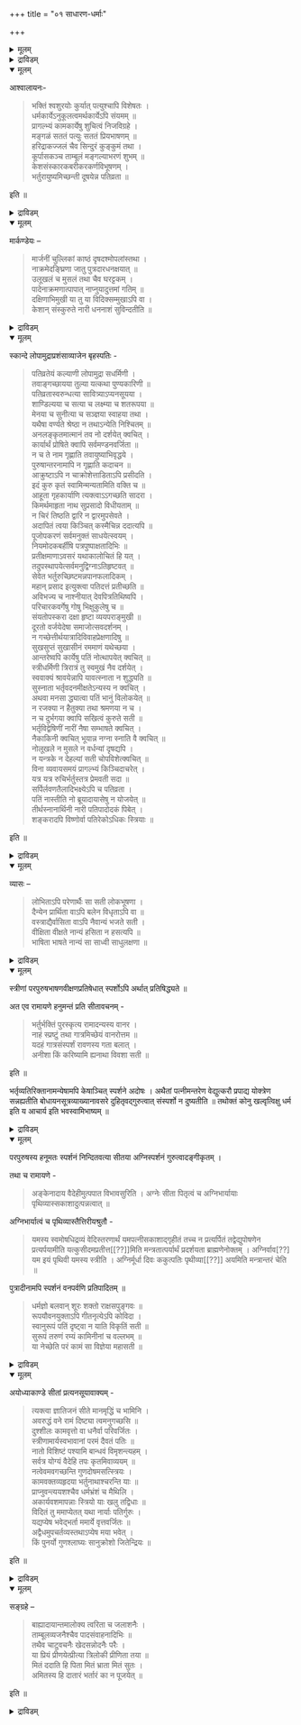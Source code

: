 +++
title = "०१ साधारण-धर्माः"

+++

<details><summary>मूलम्</summary>

अथ स्त्रीणां साधारणधर्माः ॥

शङ्खः – 

> नानुक्त्वा गृहान्निर्गच्छेन्नानुत्तरीया न त्वरितं व्रजेत्, न परपुरुषमभिभाषेतान्यत्र वणिक्प्रव्रजितवैद्यवृद्धेभ्यो न नाभिं दर्शयेदागुल्फाद्वासः परिदध्यान्न स्तनौ विवृतौ कुर्यान्न
हसेदपावृतं भर्तारं तद्बन्धून् वा न द्विष्यान्न गणिका धूर्ताभिसारिणी प्रव्रजिता प्रेक्षणिका मायाकुहककारिका दुःशीलाभिस्सहैकत्र वसेत् संसर्गेण चारित्रं दुष्यतीति ॥

</details>


<details><summary>द्राविडम्</summary>

**सादारण धर्मङ्गळ्**

इप्पॊऴुदु स्त्रीगळिन् सादारण धर्मङ्गळ् निरूप्पिक्कप्पडुगिण्ड्रन.

सङ्गर्:-

> वीट्टिल् सॊल्लामलुम्, उत्तरीयमिल्लामलुम्, वेगमायुम् वॆळियिल् सॆल्लक्कूडादु. व्याबारि, सन्यासी, वैत्यन्, किऴवन् इवर्गळैत् तविर इदरर्गळिडम् पेसक् कूडादु, नाबि वॆळियिल् तॆरियक्कूडादु. काल् मणिक्कट्टु वरैयिल् वस्त्र तारणम्. स्तनङ्गळ् वॆळियिल् तॆरियलागादु. प्रकाशमागच् चिरिक्कक्कूडादु. भर्त्तावैयुम्, अवन् पन्दुक्कळैयुम् तवेषिक्कलागादु. व्यबिसारिणी, वेसि, कॆट्टवळ्, सन्यासिनी, कुऱि सॊल्बवळ्, मायै वञ्जनै सॆय्बवळ्, कॆट्ट स्वबावमुळ्ळवळ् इवर्गळुडन् ओरिडत्तिल् वसिक्कलागादु. सहवासत्ताल् नडत्तै कॆट्टुविडुम्.

</details>


<details open><summary>मूलम्</summary>

आश्वालायनः-

> भक्तिं श्वशुरयोः कुर्यात् पत्युश्चापि विशेषतः ।  
धर्मकार्येऽनुकूलत्वमर्थकार्येऽपि संयमम् ॥  
प्रागल्भ्यं कामकार्येषु शुचित्वं निजविग्रहे ।  
मङ्गळं सततं पत्युः सततं प्रियभाषणम् ॥  
हरिद्राकज्जलं चैव सिन्दुरं कुङ्कुमं तथा ।  
कूर्पासकञ्च ताम्बूलं मङ्गल्याभरणं शुभम् ॥  
केशसंस्कारकबरीकरकर्णविभूषणम् ।  
भर्तुरायुष्यमिच्छन्ती दूषयेन्न पतिव्रता ॥

इति ॥

</details>

<details><summary>द्राविडम्</summary>

आच्वलायनर्:-

> भर्त्ताविनिडमुम्, मामनार् मामियारिडमुम्, पक्ति सॆय्ग. धर्म कार्यत्तिल् अनुगूलमायिरुक्क. तन विषयत्तिल् अडक्कमायिरुक्क.  
काम कार्यत्तिल् सामर्त्यम्, तन् शरीरत्तिल् सुत्ति, पदिक्कु ऎप्पोदुम् मङ्गळत्तैच् चॆय्वदु, ऎप्पोदुम् प्रियमागप् पेसुवदु, मञ्जळ्, मै,  
कुङ्गुमम्, रविक्कै, ताम्बूलम्, मङ्गळाबरणम्, तलै वारिक्कॊळ्वदु, तलै मुडिवदु, कै कादुगळुक्कु अलङ्गारम् इवैगळैप् भर्त्ताविन् आयुळैक् कोरुगिऱ पदिव्रदै निन्दिक्कक्कूडादु. अनुष्टिक्कवेण्डुम्.
</details>


<details open><summary>मूलम्</summary>

मार्कण्डेयः – 

> मार्जनीं चुल्लिकां काष्ठं दृषदश्मोपलांस्तथा ।  
नाक्रमेदङ्घ्रिणा जातु पुत्रदारधनक्षयात् ॥  
उलूखलं च मुसलं तथा चैव घरट्टकम् ।  
पादेनाक्रमणात्पापात् नाप्नुयादुत्तमां गतिम् ॥  
दक्षिणाभिमुखी या तु या विदिक्सम्मुखाऽपि वा ।  
केशान् संस्कुरुते नारी धननाशं सुविन्दतीति ॥

</details>

<details><summary>द्राविडम्</summary>

मार्गण्डेयर्:-

> तुडैप्पम्, अडुप्पु, विऱगु, अम्मि, कुऴवि इवैगळैक् कालाल् मिदिक्कक्कूडादु. मिदित्ताल् पुत्रन्, पत्नी, तनम् इवै नासमागिविडुम्. उरल्, उलक्कै, एन्दिरम् इवैगळैक् कालाल् मिदित्ताल् पाबर्. मिदिप्पवळुक्कु उत्तम कदि किडैक्कादु. ऎवळ् तॆऱ्‌कु मुगमागवो, ईसानादि मूलैगळुक्कु ऎदिरागवो तलैयै वारिक् कॊळ्गिऱाळो अवळुक्कुत् तनम् नासमागिविडुम्.

</details>


<details open><summary>मूलम्</summary>

स्कान्दे लोपामुद्राप्रशंसाव्याजेन बृहस्पतिः -

> पतिव्रतेयं कल्याणी लोपामुद्रा सधर्मिणी ।  
तवाङ्गच्छायया तुल्या यत्कथा पुण्यकारिणी ॥  
पतिव्रतास्वरुन्धत्या सावित्र्याऽप्यनसूयया ।  
शाण्डिल्यया च सत्या च लक्ष्म्या च शतरूपया ॥  
मेनया च सुनीत्या च सञ्ज्ञया स्वाहया तथा ।  
यथैषा वर्ण्यते श्रेष्ठा न तथाऽन्येति निश्चितम् ॥  
अनलङ्कृतमात्मानं तव नो दर्शयेत् क्वचित् ।  
कार्यार्थं प्रोषिते क्वापि सर्वमण्डनवर्जिता ॥  
न च ते नाम गृह्णाति तवायुष्याभिवृद्धये ।  
पुरुषान्तरनामापि न गृह्णाति कदाचन ॥  
आक्रुष्टाऽपि न चाक्रोशेत्ताडिताऽपि प्रसीदति ।  
इदं कुरु कृतं स्वामिन्मन्यतामिति वक्ति च ॥  
आहूता गृहकार्याणि त्यक्त्वाऽऽगच्छति सादरा ।  
किमर्थमाहृता नाथ सुप्रसादो विधीयताम् ॥  
न चिरं तिष्ठति द्वारि न द्वारमुपसेवते ।  
अदापितं त्वया किञ्चित् कस्मैचिन्न ददात्यपि ॥  
पूजोपकरणं सर्वमनुक्तं साधयेत्स्वयम् ।  
नियमोदकबर्हींषि पत्रपुष्पाक्षतादिभिः ॥  
प्रतीक्षमाणाऽवसरं यथाकालोचितं हि यत् ।  
तदुपस्थापयेत्सर्वमनुद्विग्नाऽतिहृष्टवत् ॥  
सेवेत भर्तुरुच्छिष्टमन्नपानफलादिकम् ।  
महान् प्रसाद इत्युक्त्वा पतिदत्तं प्रतीच्छति ॥  
अविभज्य च नाश्नीयात् देवपित्रतिथिष्वपि ।  
परिचारकवर्गेषु गोषु भिक्षुकुलेषु च ॥  
संयतोपस्करा दक्षा हृष्टा व्ययपराङ्मुखी ॥  
दूरतो वर्जयेदेषा समाजोत्सवदर्शनम् ।  
न गच्छेत्तीर्थयात्रादिविवाहप्रेक्षणादिषु ॥  
सुखसुप्तं सुखासीनं रममाणं यथेच्छया ।  
आन्तरेष्वपि कार्येषु पतिं नोत्थापयेत् क्वचित् ॥  
स्त्रीधर्मिणी त्रिरात्रं तु स्वमुखं नैव दर्शयेत् ।  
स्ववाक्यं श्रावयेन्नापि यावत्स्नाता न शुद्ध्यति ॥  
सुस्नाता भर्तृवदनमीक्षतेऽन्यस्य न क्वचित् ।  
अथवा मनसा द्ध्यात्वा पतिं भानुं विलोकयेत् ॥  
न रजक्या न हैतुक्या तथा श्रमणया न च ।  
न च दुर्भगया क्वापि सखित्वं कुरुते सती ॥  
भर्तृविद्वेषिणीं नारीं नैषा सम्भाषते क्वचित् ।  
नैकाकिनी क्वचित् भूयान्न नग्ना स्नाति वै क्वचित् ॥  
नोलूखले न मुसले न वर्धन्यां दृषद्यपि ।  
न यन्त्रके न देहल्यां सती चोपविशेत्क्वचित् ॥  
विना व्यवायसमयं प्रागल्भ्यं किञ्चिदाचरेत् ।  
यत्र यत्र रुचिर्भर्तुस्तत्र प्रेमवती सदा ॥  
सर्पिर्लवणतैलादिभक्ष्येऽपि च पतिव्रता ।  
पतिं नास्तीति नो ब्रूयादायासेषु न योजयेत् ॥  
तीर्थस्नानार्थिनी नारी पतिपादोदकं पिबेत् ।  
शङ्करादपि विष्णोर्वा पतिरेकोऽधिकः स्त्रियाः ॥

इति ॥

</details>

<details><summary>द्राविडम्</summary>

स्कान्दत्तिल् लोबामुत्रैयै स्तुदि सॆय्युमिडत्तिल्, प्रुहस्पदि :-

> इन्द लोबामुत्रै पदिव्रदै. सधर्मिणी. उन् तेहच्चायै पोण्ड्रवळ्. अवळ् कदैये पुण्यमानदु.  
पदिव्रदैगळिल्, अरुन्ददिक्कुम्, सावित्रीक्कुम्, अनसूयैक्कुम्, साण्डिल्यैक्कुम्, सदीदेविक्कुम्, लक्ष्मीक्कुम्, सदरूबैक्कुम्,  
मेनैक्कुम् (हिमवान् पत्नी), सुनीदिक्कुम्, सम्ञावुक्कुम् (सूर्य पत्नी), स्वाहावुक्कुम् (अक्नि पत्नी) इवळ् च्रेष्टैयानवळ्. वेऱु ऒरुवरुमिल्लै ऎन्बदु निच्चयम्.   
अलङ्गरित्तुक्कॊळ्ळामल् उन् कण्णिल् पडमाट्टाळ्. कार्य वसत्ताल् नी तेसान्दरम् पोयिरुन्दाल् आबरणङ्गळ् पोट्टुक्कॊळ्ळमाट्टाळ्.  
उन् आयुळ् व्रुत्तिक्काग उन् पॆयरैच् चॊल्लाळ्. पर पुरुषनिन् पॆयरैच् चॊल्लमाट्टाळ्. तिट्टिनाल् तिट्टमाट्टाळ्.  
अडित्तालुम् प्रसन्नमायिरुप्पाळ्. इदैच् चॆय्युङ्गळ्, इदु सॆय्यप् पट्टदु, स्वामिन्! ऎन्बाळ्.  
कूप्पिट्टाल् वीट्टुक् कार्यङ्गळै विट्टु आदरवुडन् वरुवाळ्. नाद! ऎदऱ्‌कुक् कूप्पिट्टीर्गळ्, प्रसादम् सॆय्युङ्गळ्, ऎन्बाळ्.  
वायिऱ्‌पडियिल् वॆगुगालम् निऱ्‌कमाट्टाळ्. वायिलै सेविक्कमाट्टाळ्. नी सॊल्लामल् ऒण्ड्रैयुम् कॊडुक्कमाट्टाळ्.   
पूजात्रव्यङ्गळैच् चॊल्लामले सेगरिप्पाळ्. ताम्बूलम्,अक्षदङ्गळुडन् नियम जलम्, तर्प्पम्
इवैगळै अवसरमऱिन्दु उसिद कालत्तिल् वॆऱुप्पिल्लामल्
सन्दोषमाय्क् कॊण्डुवरुवाळ्.  
भर्त्ताविन् उच्चिष्टमान अन्नम्, पानम्, पऴम् मुदलियवैगळै
प्रसादमॆण्ड्रु पदि कॊडुप्पदै वाङ्गिक्कॊळ्वाळ्.  
तेवर्गळ्, पित्रुक्कळ्, अदिदिगळ्, परिसारगर्, पसुक्कळ्, पिक्षुक्कळ् इवर्गळुक्कुक् कॊडामल् साप्पिडाळ्.  
वीट्टुच् चामान्गळिल् अडक्कमुळ्ळवळायुम्, सॆलविल् पिन्वाङ्गुबवळायुम् इरुप्पाळ्. कूट्टम्, उत्सव तर्सनम् इवैगळैत् तूरत्तिल् विलक्कुवाळ्. 
तीर्त्तयात्रै, विवाहम् पार्प्पदु इवैगळैत् तूरत्तिल् विडुवाळ्. सङ्गमाय्त् तूङ्गुम्बोदुम्, उट्कार्न्दिरुक्कुम्बोदुम्, कार्यमत्यत्तिलुम्, पदियै ऎऴुप्पमाट्टाळ्.  
मूण्ड्रु तिनम् वॆळियिलिरुक्कुम्बोदु तन् मुगत्तैयुम् काट्टमाट्टाळ्. कादिल् विऴुम्बडि पेसवुम् माट्टाळ्.  
स्नानम्सॆय्दु भर्त्ताविन् मुगत्तैत् तर्सिप्पाळ्. इल्लाविडिल् भर्त्तावै मनदाल् त्यानित्तु सूर्यनैप् पार्प्पाळ्.  
वण्णात्तियुडनुम्, युक्तिवादिनी, सन्यासिनी, तुर्प्पाक्यवदी इवरुडनुम् स्नेहम् वैक्कमाट्टाळ्.  
ऒरुवळायिरुक्कमाट्टाळ्. वस्त्रमिल्लामल् स्नानम् सॆय्याळ्. उरल्, उलक्कै, अरिवाळ्मणै, अम्मि, एन्दिरम्, वायिऱ्‌पडि इवैगळिल् उट्कारमाट्टाळ्.  
रहस्य कालम् तविर वेऱु कालङ्गळिल् तैर्यमायिरुक्कमाट्टाळ्. भर्त्तावुक्कु प्रियमान विषयङ्गळिल् प्रेमै कॊळ्वाळ्.  
नॆय्, उप्पु, तैलम् इवै कुऱैन्दालुम् इल्लै ऎण्ड्रु सॊल्लमाट्टाळ्. आयासगर कार्यङ्गळिल् एवमाट्टाळ्.   
तीर्त्त स्नानत्तै अपेक्षिक्किऱवळ् पदियिन् पाद जलत्तै अरुन्दवेण्डुम्. सिवन्, विष्णु इवर्गळैक् काट्टिलुम्, स्त्रीक्कुप् पदिये अदिगनावान्.

</details>


<details open><summary>मूलम्</summary>

व्यासः –

> लोभिताऽपि परेणार्थैः सा सती लोकभूषणा ।  
दैन्येन प्रार्थिता वाऽपि बलेन विधृताऽपि वा ॥  
वस्त्राद्यैर्वासिता वाऽपि नैवान्यं भजते सती ।  
वीक्षिता वीक्षते नान्यं हसिता न हसत्यपि ॥  
भाषिता भाषते नान्यं सा साध्वी साधुलक्षणा ॥

</details>

<details><summary>द्राविडम्</summary>

व्यासर्:-

> पिऱनाल्, पणत्तिनाल् आसै काट्टप्पट्टालुम्, तणिवाय् प्रार्त्तिक्कप्पट्टालुम्, पलत्ताल् पिडिक्कप् पट्टालुम्,  
वस्त्रादिगळाल् पोट्रप्पट्टालुम् मट्रवनै अडैयमाट्टाळ्. परबुरुषन् पार्त्ताल् पार्क्कमाट्टाळ्. सिरित्ताल् सिरिक्कमाट्टाळ्.  
पेसिनाल् पेसमाट्टाळ्. इवळ् तान् पदिव्रदै.
</details>


<details open><summary>मूलम्</summary>

स्त्रीणां परपुरुषभाषणवीक्षणप्रतिषेधात् स्पर्शोऽपि अर्थात् प्रतिषिद्ध्यते ॥

अत एव रामायणे हनुमन्तं प्रति सीतावचनम् -

> भर्तुर्भक्तिं पुरस्कृत्य रामादन्यस्य वानर ।  
नाहं स्प्रष्टुं तथा गात्रमिच्छेयं वानरोत्तम ॥  
यदहं गात्रसंस्पर्शं रावणस्य गता बलात् ।  
अनीशा किं करिष्यामि ह्यनाथा विवशा सती ॥

इति ॥

भर्तृव्यतिरिक्तानामन्येषामपि केषाञ्चित् स्पर्शने अदोषः । अथैतां पत्नीमन्तरेण वेद्युत्करौ प्रपाद्य योक्त्रेण सन्नह्यतीति बोधायनसूत्रव्याख्यानावसरे दुहितृवद्गुरुत्वात् संस्पर्शो न दुष्यतीति ॥ तथोक्तं कोनु खल्वृत्विक्षु धर्म इति य आचार्य इति भवस्वामिभाष्यम् ॥

</details>

<details><summary>द्राविडम्</summary>

परबुरुषनुडन् पेसुवदुम्, पार्प्पदुम् कूडादॆण्ड्रबडियाल्, तॊडुवदुम् कूडादॆण्ड्रु एऱ्‌पडुम्.

अप्पडिये रामायणत्तिल्, हनुमानैक् कुऱित्तु सीदैयिन् वाक्यम्:- 

> भर्त्ताविनिडम् पक्तियाल्, रामनैत् तविर्त्तु वेऱु पुरुषनुडैय शरीरत्तैत् तॊड इष्टप्पडमाट्टेन्.  
रावणनुडैय तेहम् पट्टदऱ्‌कुक् कारणम्, नान् अनादैयायुम्, परादीनैयायुमिरुन्ददुदान्.

भर्त्तावैक् काट्टिलुम् वेऱु सिलर् तॊट्टालुम् तोषमिल्लै. "इवळै वेदिक्कुम् उत्करत्तिऱ्‌कुम् नडुविल् वैत्तुक् कयिट्राल् कट्टवेण्डुम्" ऎण्ड्र पोदायन सूत् रत्तिन् व्याक्यान समयत्तिल्, कुरुवानदाल् मगळ् पोल् तोषमिल्लै. अप्पडिये सॊल्लुगिऱार्गळ्. 'रुत्विक्कुगळिल् ऎदु धर्मम्? ऎदु आचार्यनिडत्तिलो अदु' ऎण्ड्रु पवस्वामि पाष्यम्.

</details>


<details open><summary>मूलम्</summary>

परपुरुषस्य हनूमतः स्पर्शनं निन्दितवत्या सीतया अग्निस्पर्शनं गुरुत्वादङ्गीकृतम् ।  

तथा च रामायणे -

> अङ्केनादाय वैदेहीमुत्पपात विभावसुरिति । अग्नेः सीता पितृत्वं च अग्निभार्यायाः पृथिव्यास्सकाशादुत्पन्नत्वात् ॥

अग्निभार्यात्वं च पृथिव्यास्तैत्तिरीयश्रुतौ -

> यमस्य स्वमोषधिद्रव्यं वेदिस्तरणार्थं यमपत्नीसकाशाद्गृहीतं तच्च न प्रत्यर्पितं तद्वेद्युपोषणेन प्रत्यर्पयामीति यत्कुसीदमप्रतीत्त[[??]]मिति मन्त्रतात्पर्यार्थं प्रदर्शयता ब्राह्मणेनोक्तम् । अग्निर्वाव[??] यम इयं पृथिवी यमस्य स्त्रीति । अग्निर्मूर्धा दिवः ककुत्पतिः पृथीव्या[[??]] अयमिति मन्त्रान्तरं चेति ॥

पुत्रादीनामपि स्पर्शनं वनपर्वणि प्रतिपादितम् ॥

> धर्मज्ञो बलवान् शूरः शक्तो राक्षसपुङ्गवः ॥  
रूपयौवनयुक्ताऽपि गीतनृत्येऽपि कोविदा ।  
स्वानुरूपं पतिं दृष्ट्वा न याति विकृतिं सती ॥  
सुरूपं तरुणं रम्यं कामिनीनां च वल्लभम् ॥  
या नेच्छेति परं कामं सा विज्ञेया महासती ॥

</details>

<details><summary>द्राविडम्</summary>

परबुरुषनान हनुमान् तॊडक्कूडादॆण्ड्र सीदै अक्नि तॊडुवदै सम्मदित्ताळ्, कुरुवागियदाल्.

अप्पडिये रामायणत्तिल्:-

> सीदैयै मडियिल् ऎडुत्तुक् कॊण्डु अक्निबगवान् ऎऴुन्दार्, ऎण्ड्रु. अक्नि सीदैयिन् पिदा ऎन्बदुम्, अक्निक्कुप् पार्यैयान पूमियिल् उण्डान पडियाल्.

पूमि अक्नियिन् पार्यै ऎन्बदु तैत्तिरीय श्रुतियिल् : 

> यमनुडैयदु ओषदि. अदु यमबत्नियिडम् वेदियिल् परप्पुवदऱ्‌काग वाङ्गिक्कॊळ्ळप्पट्टदु. तिरुप्पिक् कॊडुक्कप्पडविल्लै. अदु वेदियिन् उबोषणत्ताल् तिरुप्पिक्कॊडुक्किऱेन् ऎण्ड्रु 'यत्कुसीदम्' ऎन्नुम् मन्द्रत्तै विवरिक्कुम् प्राम्हणत्ताल् एऱ्‌पडुगिऱदु. अक्निदान् यमन्, पूमिदान् यमबत्नी. 'अक्निर्मूर्दा' ऎण्ड्र मट्रॊरु मन्द्रत्तिलुम् इदु वॆळियागिऱदु.

पुत्रादिगळुम् तॊडलामॆण्ड्रु वनबर्वत्तिल्:-

> धर्मक्ञनुम्, पलवानुम्, सूरनुमान राक्षसन् (कडोत्कसन्) नम्मैत् तूक्किक्कॊळ्ळट्टुम्. पीमन् तायारैत् तूक्किक्कॊळ्ळट्टुम्. रूबम्, यौवनम् पॊरुन्दियवळुम्, कीदम्, नर्त्तनम् इवैगळिल् तेर्न्दवळुम् आयिनुम्, तनक्कु अनुरूबनान पदियैप् पार्त्तु ऎवळ् विगारत्तै अडैय विल्लैयो, सुरूबनायुम्, युवावायुम्, कामिनीगळुक्कु प्रियनायुमुळ्ळवनै ऎवळ् इच्चिक्कविल्लैयो अवळ्दान् नल्ल सात्वी.

</details>


<details open><summary>मूलम्</summary>

अयोध्याकाण्डे सीतां प्रत्यनसूयावाक्यम् -

> त्यक्त्वा ज्ञातिजनं सीते मानमृद्धिं च भामिनि ।  
अवरुद्धं वने रामं दिष्ट्या त्वमनुगच्छसि ॥  
दुश्शीलः कामवृत्तो वा धनैर्वा परिवर्जितः ।  
स्त्रीणामार्यस्वभावानां परमं दैवतं पतिः ॥  
नातो विशिष्टं पश्यामि बान्धवं विमृशन्त्यहम् ।  
सर्वत्र योग्यं वैदेहि तपः कृतमिवाव्ययम् ॥  
नत्वेवमवगच्छन्ति गुणदोषमसत्स्त्रियः ।  
कामवक्तव्यहृदया भर्तुनाथाश्चरन्ति याः ॥  
प्राप्नुवन्त्ययशश्चैव धर्मभ्रंशं च मैथिलि ।  
अकार्यवशमापन्नाः स्त्रियो याः खलु तद्विधाः ॥  
विदितं तु ममाप्येतत् यथा नार्याः पतिर्गुरुः ।  
यद्यप्येष भवेद्भर्ता ममार्ये वृत्तवर्जितः ॥  
अद्वैधमुपचर्तव्यस्तथाऽप्येष मया भवेत् ।  
किं पुनर्यो गुणश्लाघ्यः सानुक्रोशो जितेन्द्रियः ॥

इति ॥

</details>

<details><summary>द्राविडम्</summary>

अयोत्यागाण्डत्तिल् सीदैयैक् कुऱित्तु अनसूयै:-

> ज्ञादिगळैयुम्, मानत्तैयुम्, ऐच्वर्यत्तैयुम् विट्टुक् काट्टिलिरुक्कुम् रामनै अनुसरिक्किण्ड्राय्. सन्दोषम्. तुरासारन्, इष्टप्पडि नडप्पवन्, पणमिल्लादवन्, इप्पडि इरुन्दालुम्, सत्स्वबावमुळ्ळ स्त्रीगळुक्कु, भर्त्तावे पॆरिय तेवदै. आलोसित्तालुम् इवनैक् काट्टिलुम् उयर्न्दवन् ऎनक्कुत् तॆन्बडविल्लै.
ऎल्लावट्रिऱ्‌कुम् योक्यन्, तबस्साल् सम्बादिक्कप्पट्टवन्, नासमिल्लादवन्. इदैक् कॆट्ट स्त्रीगळ् अऱिवदिल्लै.  
कामत्तिऱ्‌कु अनुरूबमागच् चॆय्बवर्गळायुम्, भर्त्तावुक्कु नादैगळायुम् तिरिगिऱार्गळ्. 
अवर्गळ् अगीर्त्तियैयुम्, धर्म नासत्तैयुमडैगिऱार्गळ्. अप्पडिप्पट्टवर्गळ् अगार्यत्तिल् ईडुबडुगिऱार्गळ्.  
इदु ऎनक्कुम् तॆरियुम्. स्त्रीक्कु भर्त्तावे कुरु. ऎन् भर्त्ता सीलमट्रवनायिनुम्, सन्देह मिल्लामल् ऎन्नाल् उबसरिक्कत् तगुन्दवनावान्.  
आनाल्, च्लाक्य कुणमुडैयवनायुम्, तयावानायुम्, जिदेन्द्रियनायुम् उळ्ळवनैप् पट्रिच् चॊल्लवुम् वेण्डुमा?

</details>


<details open><summary>मूलम्</summary>

सङ्ग्रहे – 

> बाह्यादायान्तमालोक्य त्वरिता च जलाशनैः ।  
ताम्बूलव्यजनैश्चैव पादसंवाहनादिभिः ॥  
तथैव चाटुवचनैः खेदसन्नोदनैः परैः ।  
या प्रियं प्रीणयेत्प्रीत्या त्रिलोकी प्रीणिता तया ॥  
मितं ददाति हि पिता मितं भ्राता मितं सुतः ।  
अमितस्य हि दातारं भर्तारं का न पूजयेत् ॥

इति ॥

</details>


<details><summary>द्राविडम्</summary>

सङ्ग्रहत्तिल् :-

> वॆळियिलिरुन्दु वरुबवनैप् पार्त्तु वेगमाय् जलम्, साप्पाडु, ताम्बूलम्, विसिऱि, काल् पिडिप्पदु, तुक्कत्तैप् पोक्कुम् साडु वार्त्तैगळ् इवैगळाल् भर्त्तावै प्रीदि सॆय्बवळाल् मूण्ड्रु उलगमुम् प्रीदि सॆय्यप्पट्टदागुम्.  
पिदा, सहोदरन्, पिळ्ळै इवर्गळ् कॊञ्जमागक् कॊडुप्पार्गळ्. अबरिमिदमागक् कॊडुक्कुम् भर्त्तावै ऎवळ् पूजिक्कमाट्टाळ्?.

</details>